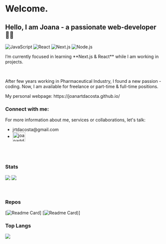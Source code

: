 <div>
  <h1>Welcome.</h1>
  <h2>Hello, I am Joana - a passionate web-developer 👩‍💻</h2>


  ![JavaScript](https://img.shields.io/badge/JavaScript-F7DF1E?style=for-the-badge&logo=javascript&logoColor=black)
  ![React](https://img.shields.io/badge/React-61DAFB?style=for-the-badge&logo=react&logoColor=black)
  ![Next.js](https://img.shields.io/badge/Next.js-000000?style=for-the-badge&logo=next.js&logoColor=white)
  ![Node.js](https://img.shields.io/badge/Node.js-43853D?style=for-the-badge&logo=node.js&logoColor=white)
  
</div>

<div align="left">
<p>I’m currently focused in learning **Next.js & React** while I am working in projects.</p>
</div>

</br>

<div align="left">
  <p>After few years working in Pharmaceutical Industry, I found a new passion - coding. Now, I am available for freelance or part-time & full-time positions.</p>
  <p>My personal webpage: https://joanartdacosta.github.io/</p>
</div>

<div align="left">
  <h3>Connect with me:</h3>
  <p>For more information about me, services or collaborations, let's talk: </p>
  <ul>
    <li>jrtdacosta@gmail.com</li>
    <li> <a href="https://linkedin.com/in/joanartdacosta" target="blank"><img align="center" src="https://raw.githubusercontent.com/rahuldkjain/github-profile-readme-generator/master/src/images/icons/Social/linked-in-alt.svg" alt="joanartdacosta" height="30" width="40" /></a></li>
  </ul>
</div>

</br>
</br>

<div align="left">
  <h3>Stats</h3>
  <img src="https://streak-stats.demolab.com?user=Joanartdacosta&theme=github_dark"/>
  <img src="https://github-readme-stats.vercel.app/api?username=joanartdacosta&show_icons=true&theme=github_dark"/>
</div>

</br>

</br>

<div align="left">
<h3>Repos</h3>

  [![Readme Card](https://github-readme-stats.vercel.app/api/pin/?username=Joanartdacosta&repo=Joanartdacosta.github.io&theme=github_dark)]
  [![Readme Card](https://github-readme-stats.vercel.app/api/pin/?username=Joanartdacosta&repo=chalet&theme=github_dark))]
</div>

<div align="left">
<h3>Top Langs</h3>
<img src="https://github-readme-stats.vercel.app/api/top-langs/?username=joanartdacosta&theme=github_dark&layout=compact"/>  
</div>
